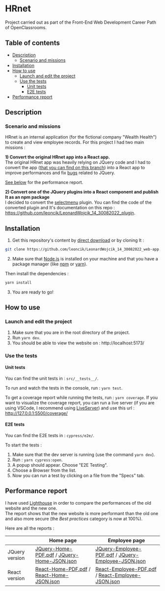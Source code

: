 # HRnet

Project carried out as part of the Front-End Web Development Career Path of OpenClassrooms.

## Table of contents

-   [Description](#description)
    -   [Scenario and missions](#scenario-and-missions)
-   [Installation](#installation)
-   [How to use](#how-to-use)
    -   [Launch and edit the project](#launch-and-edit-the-project)
    -   [Use the tests](#use-the-tests)
        -   [Unit tests](#unit-tests)
        -   [E2E tests](#e2e-tests)
-   [Performance report](#performance-report)

## Description

### Scenario and missions

HRnet is an internal application (for the fictional company "Wealth Health") to create and view employee records. For this project I had two main missions :

**1) Convert the original HRnet app into a React app.**  
The original HRnet app was heavily relying on JQuery code and I had to convert the app ([that you can find on this branch](https://github.com/leoncik/LeonardWojcik_14_30082022_web-app/tree/hrnet-jquery-version)) into a React app to improve performances and fix [bugs](https://github.com/OpenClassrooms-Student-Center/P12_Front-end/issues) related to JQuery.

[See below](#performance-report) for the performance report.

**2) Convert one of the JQuery plugins into a React component and publish It as an npm package**  
I decided to convert the [selectmenu](https://github.com/jquery/jquery-ui/blob/main/ui/widgets/selectmenu.js) plugin. You can find the code of the converted plugin and It's documentation on this repo : https://github.com/leoncik/LeonardWojcik_14_30082022_plugin.

## Installation

1. Get this repository's content by [direct download](https://github.com/leoncik/LeonardWojcik_14_30082022_web-app/archive/refs/heads/main.zip) or by cloning It :

```sh
git clone https://github.com/leoncik/LeonardWojcik_14_30082022_web-app.git
```

2. Make sure that [Node.js](https://nodejs.org/en/) is installed on your machine and that you have a package manager (like [npm](https://www.npmjs.com/) or [yarn](https://yarnpkg.com/)).

Then install the dependencies :

```sh
yarn install
```

3. You are ready to go!

## How to use

### Launch and edit the project

1. Make sure that you are in the root directory of the project.
2. Run `yarn dev`.
3. You should be able to view the website on : http://localhost:5173/

### Use the tests

#### Unit tests

You can find the unit tests in : `src/__tests__/`.

To run and watch the tests in the console, run : `yarn test`.

To get a coverage report while running the tests, run : `yarn coverage`. If you want to visualize the coverage report, you can run a live server (if you are using VSCode, I recommend using [LiveServer](https://marketplace.visualstudio.com/items?itemName=ritwickdey.LiveServer)) and use this url : http://127.0.0.1:5500/coverage/

#### E2E tests

You can find the E2E tests in : `cypress/e2e/`.

To start the tests :

1. Make sure that the dev server is running (use the command `yarn dev`).
2. Run : `yarn cypress:open`.
3. A popup should appear. Choose "E2E Testing".
4. Choose a Browser from the list.
5. Now you can run a test by clicking on a file from the "Specs" tab.

## Performance report

I have used [Lighthouse](https://developer.chrome.com/docs/lighthouse/overview/) in order to compare the performances of the old website and the new one.  
The report shows that the new website is more performant than the old one and also more secure (the _Best practices_ category is now at 100%).

Here are all the reports :

|                | Home page                                                                                                                 | Employee page                                                                                                                             |
| -------------- | ------------------------------------------------------------------------------------------------------------------------- | ----------------------------------------------------------------------------------------------------------------------------------------- |
| JQuery version | [JQuery-Home-PDF.pdf](./perf-reports/JQuery-Home-PDF.pdf) / [JQuery-Home-JSON.json](./perf-reports/JQuery-Home-JSON.json) | [JQuery-Employee-PDF.pdf](./perf-reports/JQuery-Employee-PDF.pdf) / [JQuery-Employee-JSON.json](./perf-reports/JQuery-Employee-JSON.json) |
| React version  | [React-Home-PDF.pdf](./perf-reports/React-Home-PDF.pdf) / [React-Home-JSON.json](./perf-reports/React-Home-JSON.json)     | [React-Employee-PDF.pdf](./perf-reports/React-Employee-PDF.pdf) / [React-Employee-JSON.json](./perf-reports/React-Employee-JSON.json)     |

